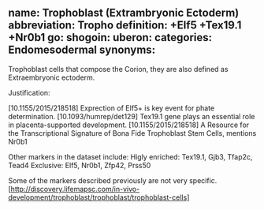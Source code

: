 name: Trophoblast (Extrambryonic Ectoderm)
abbreviation: Tropho
definition: +Elf5 +Tex19.1 +Nr0b1
go:
shogoin: 
uberon: 
categories: Endomesodermal
synonyms:
---

Trophoblast cells that compose the Corion, they are also defined as Extraembryonic ectoderm.

Justification:

[10.1155/2015/218518] Exprection of Elf5+ is key event for phate determination.
[10.1093/humrep/det129] Tex19.1 gene plays an essential role in placenta-supported development.
[10.1155/2015/218518] A Resource for the Transcriptional Signature of Bona Fide Trophoblast Stem Cells, mentions Nr0b1

Other markers in the dataset include:
Higly enriched: Tex19.1, Gjb3, Tfap2c, Tead4
Exclusive: Elf5, Nr0b1, Zfp42, Prss50 

Some of the markers described previously are not very specific.
[http://discovery.lifemapsc.com/in-vivo-development/trophoblast/trophoblast/trophoblast-cells]